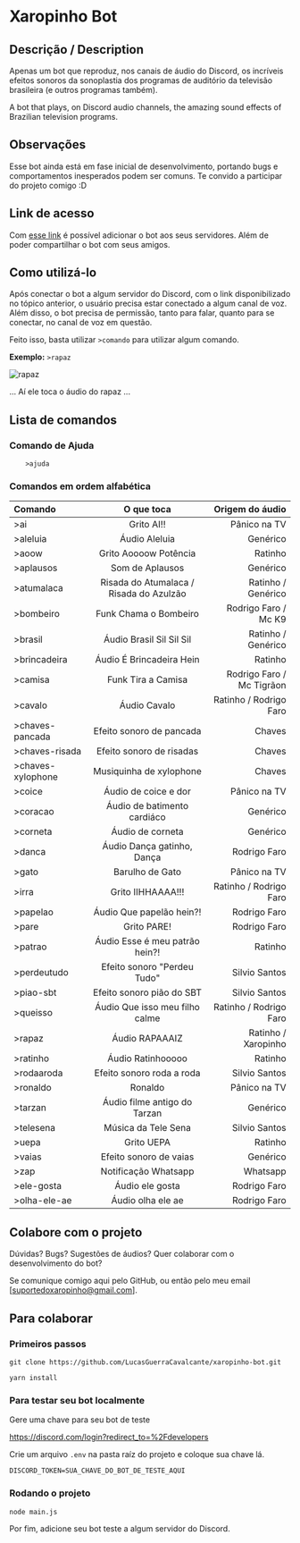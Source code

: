 # Xaropinho Bot

## Descrição / Description

Apenas um bot que reproduz, nos canais de áudio do Discord, os incríveis efeitos sonoros da sonoplastia dos programas de auditório da televisão brasileira (e outros programas também).

A bot that plays, on Discord audio channels, the amazing sound effects of Brazilian television programs.

## Observações

Esse bot ainda está em fase inicial de desenvolvimento, portando bugs e comportamentos inesperados podem ser comuns. 
Te convido a participar do projeto comigo :D

## Link de acesso

Com [esse link](https://discord.com/api/oauth2/authorize?client_id=801642174093590538&permissions=3665472&scope=bot) é possível adicionar o bot aos seus servidores. Além de poder compartilhar o bot com seus amigos.

## Como utilizá-lo

Após conectar o bot a algum servidor do Discord, com o link disponibilizado no tópico anterior, o usuário precisa estar conectado a algum canal de voz. Além disso, o bot precisa de permissão, tanto para falar, quanto para se conectar, no canal de voz em questão.

Feito isso, basta utilizar ```>comando``` para utilizar algum comando. 

**Exemplo:** ```>rapaz```

![rapaz](https://i.imgur.com/WOLZZZ4.png)

... Aí ele toca o áudio do rapaz ... 

## Lista de comandos

### Comando de Ajuda

```
    >ajuda
```

### Comandos em ordem alfabética

| Comando      | O que toca    | Origem do áudio    |
| :------------- | :----------: | -----------: |
|  >ai | Grito AI!!   | Pânico na TV   |
|  >aleluia | Áudio Aleluia   | Genérico    |
|  >aoow | Grito Aoooow Potência   | Ratinho   |
|  >aplausos | Som de Aplausos  | Genérico    |
|  >atumalaca | Risada do Atumalaca / Risada do Azulzão   | Ratinho / Genérico    |
|  >bombeiro | Funk Chama o Bombeiro   | Rodrigo Faro / Mc K9    |
|  >brasil | Áudio Brasil Sil Sil Sil  | Ratinho / Genérico    |
|  >brincadeira | Áudio É Brincadeira Hein   | Ratinho    |
|  >camisa | Funk Tira a Camisa   | Rodrigo Faro / Mc Tigrãon    |
|  >cavalo | Áudio Cavalo   | Ratinho / Rodrigo Faro    |
|  >chaves-pancada | Efeito sonoro de pancada   | Chaves    |
|  >chaves-risada | Efeito sonoro de risadas   | Chaves    |
|  >chaves-xylophone | Musiquinha de xylophone   | Chaves    |
|  >coice | Áudio de coice e dor   | Pânico na TV    |
|  >coracao | Áudio de batimento cardiáco  | Genérico    |
|  >corneta | Áudio de corneta   | Genérico   |
|  >danca |  Áudio Dança gatinho, Dança   | Rodrigo Faro    |
|  >gato | Barulho de Gato   | Pânico na TV   |
|  >irra | Grito IIHHAAAA!!!   | Ratinho / Rodrigo Faro    |
|  >papelao | Áudio Que papelão hein?!   | Rodrigo Faro    |
|  >pare | Grito PARE!   | Rodrigo Faro    |
|  >patrao | Áudio Esse é meu patrão hein?!   | Ratinho   |
|  >perdeutudo | Efeito sonoro "Perdeu Tudo"   | Silvio Santos    |
|  >piao-sbt  | Efeito sonoro pião do SBT   | Silvio Santos    |
|  >queisso | Áudio Que isso meu filho calme   | Ratinho / Rodrigo Faro    |
|  >rapaz | Áudio RAPAAAIZ | Ratinho / Xaropinho  |
|  >ratinho | Áudio Ratinhooooo | Ratinho    |
|  >rodaaroda | Efeito sonoro roda a roda  | Silvio Santos    |
|  >ronaldo | Ronaldo   | Pânico na TV    |
|  >tarzan | Áudio filme antigo do Tarzan   | Genérico   |
|  >telesena | Música da Tele Sena   | Silvio Santos   |
|  >uepa | Grito UEPA   | Ratinho    |
|  >vaias | Efeito sonoro de vaias   | Genérico    |
|  >zap | Notificação Whatsapp   | Whatsapp    |
|  >ele-gosta | Áudio ele gosta   | Rodrigo Faro     |
|  >olha-ele-ae | Áudio olha ele ae  | Rodrigo Faro     |

## Colabore com o projeto

Dúvidas?
Bugs?
Sugestões de áudios?
Quer colaborar com o desenvolvimento do bot?

Se comunique comigo aqui pelo GitHub, ou então pelo meu email [suportedoxaropinho@gmail.com].

## Para colaborar

### Primeiros passos

```
git clone https://github.com/LucasGuerraCavalcante/xaropinho-bot.git
```

```
yarn install
```

### Para testar seu bot localmente

Gere uma chave para seu bot de teste

https://discord.com/login?redirect_to=%2Fdevelopers

Crie um arquivo ```.env``` na pasta raíz do projeto e coloque sua chave lá.

```
DISCORD_TOKEN=SUA_CHAVE_DO_BOT_DE_TESTE_AQUI
```

### Rodando o projeto

```
node main.js
```

Por fim, adicione seu bot teste a algum servidor do Discord.

